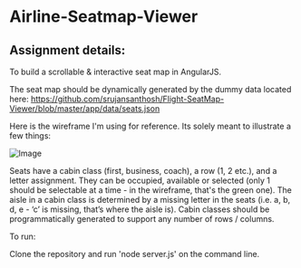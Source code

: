 # Airline-Seatmap-Viewer

## Assignment details:
To build a scrollable & interactive seat map in AngularJS.

The seat map should be dynamically generated by the dummy data located here: 
https://github.com/srujansanthosh/Flight-SeatMap-Viewer/blob/master/app/data/seats.json

Here is the wireframe I'm using for reference. Its solely meant to illustrate a few things:

![Image](https://i.imgur.com/UsSs3on.png)


Seats have a cabin class (first, business, coach), a row (1, 2 etc.), and a letter assignment. They can be occupied, available or selected (only 1 should be selectable at a time - in the wireframe, that's the green one).
The aisle in a cabin class is determined by a missing letter in the seats (i.e. a, b, d, e - ‘c’ is missing, that’s where the aisle is).
Cabin classes should be programmatically generated to support any number of rows / columns.

To run:

Clone the repository and run 'node server.js' on the command line.

